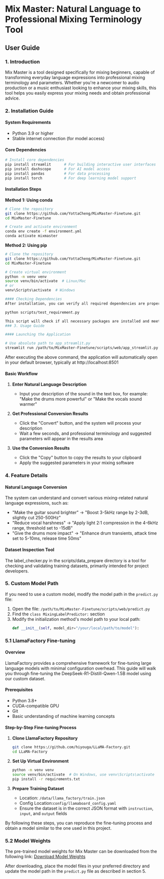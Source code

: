 # Mix Master: Natural Language to Professional Mixing Terminology Tool

## User Guide

### 1. Introduction

Mix Master is a tool designed specifically for mixing beginners, capable of transforming everyday language expressions into professional mixing terminology and parameters. Whether you're a newcomer to audio production or a music enthusiast looking to enhance your mixing skills, this tool helps you easily express your mixing needs and obtain professional advice.

### 2. Installation Guide

#### System Requirements
- Python 3.9 or higher
- Stable internet connection (for model access)

#### Core Dependencies
```bash
# Install core dependencies
pip install streamlit      # For building interactive user interfaces
pip install dashscope      # For AI model access
pip install pandas         # For data processing
pip install torch          # For deep learning model support
```

#### Installation Steps

**Method 1: Using conda**
```bash
# Clone the repository
git clone https://github.com/YottaCheng/MixMaster-Finetune.git
cd MixMaster-Finetune

# Create and activate environment
conda env create -f environment.yml
conda activate mixmaster
```

**Method 2: Using pip**
```bash
# Clone the repository
git clone https://github.com/YottaCheng/MixMaster-Finetune.git
cd MixMaster-Finetune

# Create virtual environment
python -m venv venv
source venv/bin/activate  # Linux/Mac
# or
venv\Scripts\activate  # Windows

#### Checking Dependencies
After installation, you can verify all required dependencies are properly installed by running:

python scripts/test_requirement.py

This script will check if all necessary packages are installed and meet the minimum requirements. It will also verify system requirements such as Python version and internet connectivity.
### 3. Usage Guide

#### Launching the Application

# Use absolute path to app_streamlit.py
streamlit run /path/to/MixMaster-Finetune/scripts/web/app_streamlit.py
```
After executing the above command, the application will automatically open in your default browser, typically at http://localhost:8501

#### Basic Workflow

1. **Enter Natural Language Description**
   - Input your description of the sound in the text box, for example: "Make the drums more powerful" or "Make the vocals sound warmer"

2. **Get Professional Conversion Results**
   - Click the "Convert" button, and the system will process your description
   - Wait a few seconds, and professional terminology and suggested parameters will appear in the results area

3. **Use the Conversion Results**
   - Click the "Copy" button to copy the results to your clipboard
   - Apply the suggested parameters in your mixing software

### 4. Feature Details

#### Natural Language Conversion
The system can understand and convert various mixing-related natural language expressions, such as:
- "Make the guitar sound brighter" → "Boost 3-5kHz range by 2-3dB, slightly cut 250-500Hz"
- "Reduce vocal harshness" → "Apply light 2:1 compression in the 4-6kHz range, threshold set to -15dB"
- "Give the drums more impact" → "Enhance drum transients, attack time set to 5-10ms, release time 50ms"

#### Dataset Inspection Tool
The label_checker.py in the scripts/data_prepare directory is a tool for checking and validating training datasets, primarily intended for project developers.

### 5. Custom Model Path

If you need to use a custom model, modify the model path in the `predict.py` file:

1. Open the file: `/path/to/MixMaster-Finetune/scripts/web/predict.py`
2. Find the `class MixingLabelPredictor:` section
3. Modify the initialization method's model path to your local path:
   ```python
   def __init__(self, model_dir="/your/local/path/to/model"):
   ```

### 5.1 LlamaFactory Fine-tuning

#### Overview
LlamaFactory provides a comprehensive framework for fine-tuning large language models with minimal configuration overhead. This guide will walk you through fine-tuning the DeepSeek-R1-Distill-Qwen-1.5B model using our custom dataset.

#### Prerequisites
* Python 3.8+
* CUDA-compatible GPU
* Git
* Basic understanding of machine learning concepts

#### Step-by-Step Fine-tuning Process

1. **Clone LlamaFactory Repository**
   ```bash
   git clone https://github.com/hiyouga/LLaMA-Factory.git
   cd LLaMA-Factory
   ```

2. **Set Up Virtual Environment**
   ```bash
   python -m venv venv
   source venv/bin/activate  # On Windows, use venv\Scripts\activate
   pip install -r requirements.txt
   ```

3. **Prepare Training Dataset**
   * Location: `/data/llama_factory/train.json`
   * Config Location:`config/llamaboard_config.yaml`
   * Ensure the dataset is in the correct JSON format with `instruction`, `input`, and `output` fields

By following these steps, you can reproduce the fine-tuning process and obtain a model similar to the one used in this project.

### 5.2 Model Weights

The pre-trained model weights for Mix Master can be downloaded from the following link:
[Download Model Weights](https://emckclac-my.sharepoint.com/:f:/r/personal/k21120126_kcl_ac_uk/Documents/Models?csf=1&web=1&e=BZuAzM)

After downloading, place the model files in your preferred directory and update the model path in the `predict.py` file as described in section 5.